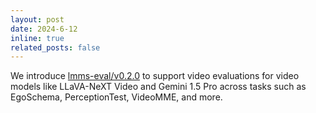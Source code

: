 ```yaml
---
layout: post
date: 2024-6-12
inline: true
related_posts: false
---
```


We introduce [lmms-eval/v0.2.0](https://lmms-lab.github.io/posts/lmms-eval-0.2/) to support video evaluations for video models like LLaVA-NeXT Video and Gemini 1.5 Pro across tasks such as EgoSchema, PerceptionTest, VideoMME, and more.